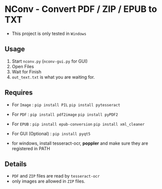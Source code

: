# NConv - Convert PDF / ZIP / EPUB to TXT
* This project is only tested in `Windows`

## Usage
1. Start `nconv.py` (`nconv-gui.py` for GUI)
2. Open Files
3. Wait for Finish
4. `out_text.txt` is what you are waiting for.

## Requires
 * For `Image` :
 `pip install PIL`
 `pip install pytesseract`
 * For `PDF` :
 `pip install pdf2image`
 `pip install pyPDF2`
 * For `EPUB` :
 `pip install epub-conversion`
 `pip install xml_cleaner`
 * For GUI (Optional) :
 `pip install pyqt5`

 * for windows, install tesseract-ocr, <b>poppler</b> and make sure they are registered in PATH
## Details
* `PDF` and `ZIP` files are read by `tesseract-ocr`
* only images are allowed in `ZIP` files.
